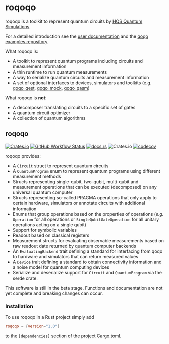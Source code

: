 # roqoqo

roqoqo is a toolkit to represent quantum circuits by [HQS Quantum Simulations](https://quantumsimulations.de).

For a detailed introduction see the [user documentation](https://hqsquantumsimulations.github.io/qoqo_examples/) and the [qoqo examples repository](https://github.com/HQSquantumsimulations/qoqo_examples)

What roqoqo is:

* A toolkit to represent quantum programs including circuits and measurement information
* A thin runtime to run quantum measurements
* A way to serialize quantum circuits and measurement information
* A set of optional interfaces to devices, simulators and toolkits (e.g. [qoqo_qest](https://github.com/HQSquantumsimulations/qoqo-quest), [qoqo_mock](https://github.com/HQSquantumsimulations/qoqo_mock), [qoqo_qasm](https://github.com/HQSquantumsimulations/qoqo_qasm))

What roqoqo is **not**:

* A decomposer translating circuits to a specific set of gates
* A quantum circuit optimizer
* A collection of quantum algorithms


## roqoqo

[![Crates.io](https://img.shields.io/crates/v/roqoqo)](https://crates.io/crates/roqoqo)
[![GitHub Workflow Status](https://github.com/HQSquantumsimulations/qoqo/workflows/ci_tests/badge.svg)](https://github.com/HQSquantumsimulations/qoqo/actions)
[![docs.rs](https://img.shields.io/docsrs/roqoqo)](https://docs.rs/roqoqo/)
![Crates.io](https://img.shields.io/crates/l/roqoqo)
[![codecov](https://codecov.io/gh/HQSquantumsimulations/qoqo/branch/main/graph/badge.svg?token=S1IN066V2W)](https://codecov.io/gh/HQSquantumsimulations/qoqo)

roqoqo provides:

* A `Circuit` struct to represent quantum circuits
* A `QuantumProgram` enum to represent quantum programs using different measurement methods
* Structs representing single-qubit, two-qubit, multi-qubit and measurement operations that can be executed (decomposed) on any universal quantum computer
* Structs representing so-called PRAGMA operations that only apply to certain hardware, simulators or annotate circuits with additional information
* Enums that group operations based on the properties of operations (*e.g.* `Operation` for all operations or `SingleQubitGateOperation` for all unitary operations acting on a single qubit)
* Support for symbolic variables
* Readout based on classical registers
* Measurement structs for evaluating observable measurements based on raw readout date returned by quantum computer backends
* An `EvaluatingBackend` trait defining a standard for interfacing from qoqo to hardware and simulators that can return measured values
* A `Device` trait defining a standard to obtain connectivity information and a noise model for quantum computing devices
* Serialize and deserialize support for `Circuit` and `QuantumProgram` via the serde crate.

This software is still in the beta stage. Functions and documentation are not yet complete and breaking changes can occur.

### Installation

To use roqoqo in a Rust project simply add

```TOML
roqoqo = {version="1.0"}
```

to the `[dependencies]` section of the project Cargo.toml.